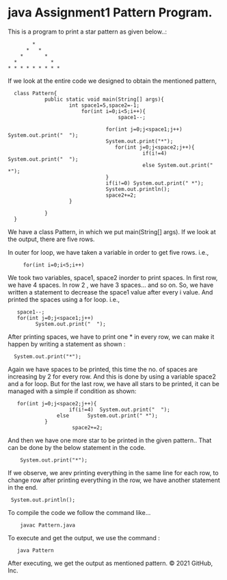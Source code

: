 # java Assignment1 Pattern Program.

 This is a program to print a star pattern as given below..:

 
            *
          *   *
        *       *
      *           *
    * * * * * * * * *

If we look at the entire code we designed to obtain the mentioned pattern, 

      class Pattern{
	        	public static void main(String[] args){
			         	int space1=5,space2=-1;
				            for(int i=0;i<5;i++){
				                    	space1--;
					
				                   	for(int j=0;j<space1;j++) System.out.print("  ");
				                   	System.out.print("*");
					                   for(int j=0;j<space2;j++){
					                         	if(i!=4)	 System.out.print("  ");
					                         	else System.out.print(" *");
				                   	}
				                  	if(i!=0) System.out.print(" *");
			                  		System.out.println();
			                  		space2+=2;
			           	}
				
	        	}
      }
      
      
We have a class Pattern, in which we put main(String[] args). If we look at the output, there are five rows. 

In outer for loop, we have taken a variable in order to get five rows.
i.e.,

         for(int i=0;i<5;i++)
         
We took two variables, space1, space2 inorder to print spaces. In first row, we have 4 spaces. In row 2 , we have 3 spaces... and so on. So, we have written a statement to decrease the space1 value after every i value. And printed the spaces using a for loop.
i.e.,
       
       space1--;
       for(int j=0;j<space1;j++)
             System.out.print("  ");
       
After printing spaces, we have to print one * in every row, we can make it happen by writing a statement as shown :

      System.out.print("*");
      
Again we have spaces to be printed, this time the no. of spaces are increasing by 2 for every row. And this is done by using a variable space2 and a for loop.
But for the last row, we have all stars to be printed, it can be managed with a simple if condition as shown:

       for(int j=0;j<space2;j++){
			        	if(i!=4)  System.out.print("  ");
					else      System.out.print(" *");
				}
             			 space2+=2;

And then we have one more star to be printed in the given pattern.. That can be done by the below statement in the code.

        System.out.print("*");
        
If we observe, we arev printing everything in the same line for each row, to change row after printing everything in the row, we have another statement in the end.

     System.out.println();
     
     
 To compile the code we follow the command like... 
        
        javac Pattern.java
        
 To execute and get the output, we use the command :
 
       java Pattern
       
 After executing, we get the output as mentioned pattern.
© 2021 GitHub, Inc.
